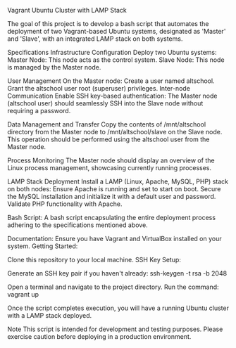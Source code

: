 Vagrant Ubuntu Cluster with LAMP Stack


The goal of this project is to develop a bash script that automates the deployment of two Vagrant-based Ubuntu systems, designated as 'Master' and 'Slave', with an integrated LAMP stack on both systems.

Specifications
Infrastructure Configuration
Deploy two Ubuntu systems:
Master Node: This node acts as the control system.
Slave Node: This node is managed by the Master node.


User Management
On the Master node:
Create a user named altschool.
Grant the altschool user root (superuser) privileges.
Inter-node Communication
Enable SSH key-based authentication:
The Master node (altschool user) should seamlessly SSH into the Slave node without requiring a password.

Data Management and Transfer
Copy the contents of /mnt/altschool directory from the Master node to /mnt/altschool/slave on the Slave node. This operation should be performed using the altschool user from the Master node.

Process Monitoring
The Master node should display an overview of the Linux process management, showcasing currently running processes.

LAMP Stack Deployment
Install a LAMP (Linux, Apache, MySQL, PHP) stack on both nodes:
Ensure Apache is running and set to start on boot.
Secure the MySQL installation and initialize it with a default user and password.
Validate PHP functionality with Apache.


Bash Script:
A bash script encapsulating the entire deployment process adhering to the specifications mentioned above.

Documentation:
Ensure you have Vagrant and VirtualBox installed on your system.
Getting Started:

Clone this repository to your local machine.
SSH Key Setup:

Generate an SSH key pair if you haven't already:
ssh-keygen -t rsa -b 2048


Open a terminal and navigate to the project directory.
Run the command:
vagrant up


Once the script completes execution, you will have a running Ubuntu cluster with a LAMP stack deployed.


Note
This script is intended for development and testing purposes. Please exercise caution before deploying in a production environment.
